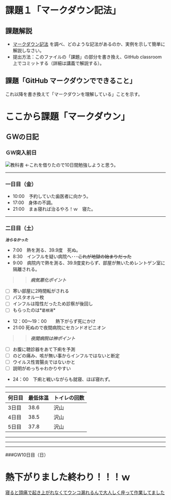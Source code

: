 # 課題１「マークダウン記法」

## 課題解説

- [マークダウン記法](https://guides.github.com/features/mastering-markdown/) を調べ、どのような記法があるのか、実例を示して簡単に解説しなさい。
- 提出方法：このファイルの「課題」の部分を書き換え、GitHub classroom 上でコミットする（詳細は講義で解説する）。

## 課題「GitHub マークダウンでできること」

これ以降を書き換えて「マークダウンを理解している」ことを示す。
# ここから課題「マークダウン」
## ＧＷの日記

### ＧＷ突入前日
![教科書](https://images-na.ssl-images-amazon.com/images/I/514OQj8cqfL._SX258_BO1,204,203,200_.jpg "ユニティ教科書")
←これを借りたので10日間勉強しようと思う。
***
### 一日目（金）
- 10:00　予約していた歯医者に向かう。  
- 17:00　身体の不調。
- 21:00　まぁ寝れば治るやろ！ｗ　寝た。
***
### 二日目（土）
***`治らなかった`***
- 7:00　熱を測る、39.9度　死ぬ。
- 8:30　インフルを疑い病院へ･･･~~これが地獄の始まりだった~~
- 9:00　病院内で熱を測る、39.9度変わらず、部屋が無いためレントゲン室に隔離される。
>>***病気悪化ポイント***
- [ ] 寒い部屋に2時間転がされる
- [ ] バスタオル一枚
- [ ] インフルは陰性だったため診察が後回し
- [ ] もらったのは*`葛根湯`*
- 12：00～19：00　　熱下がらず死にかけ
- 21:00 死ぬので夜間病院にセカンドオピニオン
>>***夜間病院は神ポイント***
- [ ] お腹に聴診器をあて下痢を予測
- [ ] のどの痛み、咳が無い事からインフルではないと断定
- [ ] ウイルス性胃腸炎ではないかと
- [ ] 説明がめっちゃわかりやすい
- 24：00　下痢と戦いながらも就寝、ほぼ寝れず。
***
|何日目|最低体温|トイレの回数|
|:--|:--|:--|
|3日目|38.6|沢山|
|4日目|38.5|沢山|
|5日目|37.8|沢山|
***
***
***
###GW10日目（日）
# 熱下がりました終わり！！！ｗ
[寝ると頭痛で起き上がれなくてウンコ漏れるんで大人しく座って作業してました](http://palette.clearrave.co.jp/product/haruiro/)
